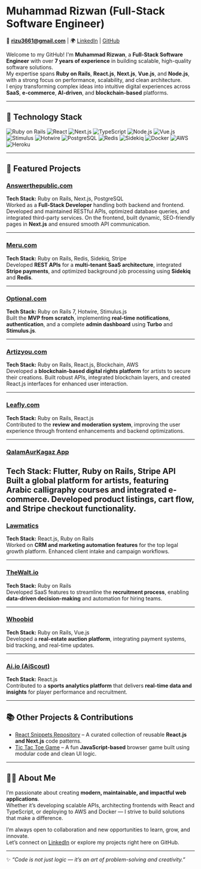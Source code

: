 # Muhammad Rizwan (Full-Stack Software Engineer)
📧 **rizu3661@gmail.com** | 🌍 [LinkedIn](#) | [GitHub](https://github.com/MuhammadRizwanMughal)

Welcome to my GitHub! I'm **Muhammad Rizwan**, a **Full-Stack Software Engineer** with over **7 years of experience** in building scalable, high-quality software solutions.  
My expertise spans **Ruby on Rails**, **React.js**, **Next.js**, **Vue.js**, and **Node.js**, with a strong focus on performance, scalability, and clean architecture.  
I enjoy transforming complex ideas into intuitive digital experiences across **SaaS**, **e-commerce**, **AI-driven**, and **blockchain-based** platforms.

---

## 🧠 Technology Stack

![Ruby on Rails](https://img.shields.io/badge/Ruby_on_Rails-CC0000?style=for-the-badge&logo=ruby-on-rails&logoColor=white)
![React](https://img.shields.io/badge/React-20232A?style=for-the-badge&logo=react&logoColor=61DAFB)
![Next.js](https://img.shields.io/badge/Next.js-000000?style=for-the-badge&logo=nextdotjs&logoColor=white)
![TypeScript](https://img.shields.io/badge/TypeScript-007ACC?style=for-the-badge&logo=typescript&logoColor=white)
![Node.js](https://img.shields.io/badge/Node.js-339933?style=for-the-badge&logo=nodedotjs&logoColor=white)
![Vue.js](https://img.shields.io/badge/Vue.js-35495E?style=for-the-badge&logo=vuedotjs&logoColor=4FC08D)
![Stimulus](https://img.shields.io/badge/Stimulus.js-0A66C2?style=for-the-badge)
![Hotwire](https://img.shields.io/badge/Hotwire-CC0000?style=for-the-badge)
![PostgreSQL](https://img.shields.io/badge/PostgreSQL-316192?style=for-the-badge&logo=postgresql&logoColor=white)
![Redis](https://img.shields.io/badge/Redis-DC382D?style=for-the-badge&logo=redis&logoColor=white)
![Sidekiq](https://img.shields.io/badge/Sidekiq-800000?style=for-the-badge)
![Docker](https://img.shields.io/badge/Docker-2CA5E0?style=for-the-badge&logo=docker&logoColor=white)
![AWS](https://img.shields.io/badge/AWS-FF9900?style=for-the-badge&logo=amazonaws&logoColor=white)
![Heroku](https://img.shields.io/badge/Heroku-6762A6?style=for-the-badge&logo=heroku&logoColor=white)

---

## 🚀 Featured Projects

### [Answerthepublic.com](https://answerthepublic.com)
**Tech Stack:** Ruby on Rails, Next.js, PostgreSQL  
Worked as a **Full-Stack Developer** handling both backend and frontend. Developed and maintained RESTful APIs, optimized database queries, and integrated third-party services. On the frontend, built dynamic, SEO-friendly pages in **Next.js** and ensured smooth API communication.

---

### [Meru.com](https://meru.com)
**Tech Stack:** Ruby on Rails, Redis, Sidekiq, Stripe  
Developed **REST APIs** for a **multi-tenant SaaS architecture**, integrated **Stripe payments**, and optimized background job processing using **Sidekiq** and **Redis**.

---

### [Optional.com](https://optonal.com)
**Tech Stack:** Ruby on Rails 7, Hotwire, Stimulus.js  
Built the **MVP from scratch**, implementing **real-time notifications**, **authentication**, and a complete **admin dashboard** using **Turbo** and **Stimulus.js**.

---

### [Artizyou.com](https://artizyou.com/index)
**Tech Stack:** Ruby on Rails, React.js, Blockchain, AWS  
Developed a **blockchain-based digital rights platform** for artists to secure their creations. Built robust APIs, integrated blockchain layers, and created React.js interfaces for enhanced user interaction.

---

### [Leafly.com](https://leafly.com)
**Tech Stack:** Ruby on Rails, React.js  
Contributed to the **review and moderation system**, improving the user experience through frontend enhancements and backend optimizations.

---

### [QalamAurKagaz App](https://qalamaurkagaz.com/)
**Tech Stack:** Flutter, Ruby on Rails, Stripe API  
Built a **global platform for artists**, featuring **Arabic calligraphy courses** and integrated **e-commerce**. Developed product listings, cart flow, and **Stripe checkout** functionality.
---

### [Lawmatics](https://www.lawmatics.com/)
**Tech Stack:** React.js, Ruby on Rails  
Worked on **CRM and marketing automation features** for the top legal growth platform. Enhanced client intake and campaign workflows.

---

### [TheWalt.io](https://thewalt.io)
**Tech Stack:** Ruby on Rails  
Developed SaaS features to streamline the **recruitment process**, enabling **data-driven decision-making** and automation for hiring teams.

---

### [Whoobid](#)
**Tech Stack:** Ruby on Rails, Vue.js  
Developed a **real-estate auction platform**, integrating payment systems, bid tracking, and real-time updates.

---

### [Ai.io (AiScout)](https://www.ai.io)
**Tech Stack:** React.js  
Contributed to a **sports analytics platform** that delivers **real-time data and insights** for player performance and recruitment.

---

## 📚 Other Projects & Contributions

- [React Snippets Repository](https://github.com/tahairfan13/react_sample_snippets) – A curated collection of reusable **React.js and Next.js** code patterns.  
- [Tic Tac Toe Game](https://github.com/MuhammadRizwanMughal/tic-tak-toi) – A fun **JavaScript-based** browser game built using modular code and clean UI logic.

---

## 👨‍💻 About Me

I’m passionate about creating **modern, maintainable, and impactful web applications**.  
Whether it’s developing scalable APIs, architecting frontends with React and TypeScript, or deploying to AWS and Docker — I strive to build solutions that make a difference.  

I’m always open to collaboration and new opportunities to learn, grow, and innovate.  
Let’s connect on [LinkedIn](#) or explore my projects right here on GitHub.  

---

✨ _“Code is not just logic — it’s an art of problem-solving and creativity.”_
